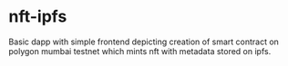 # nft-ipfs
Basic dapp with simple frontend depicting creation of smart contract on polygon mumbai testnet which mints nft with metadata stored on ipfs.
